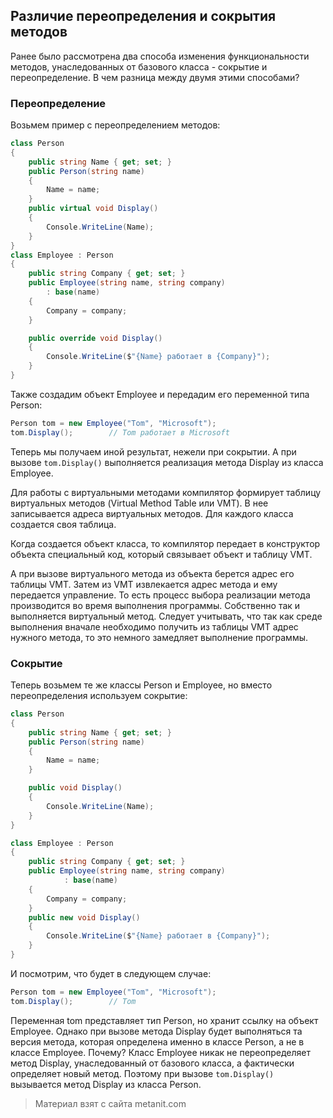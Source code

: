 ## Различие переопределения и сокрытия методов

Ранее было рассмотрена два способа изменения функциональности методов, унаследованных от базового класса - сокрытие и переопределение. В чем разница между двумя этими способами?

### Переопределение

Возьмем пример с переопределением методов:

```cs
class Person
{
    public string Name { get; set; }
    public Person(string name)
    {
        Name = name;
    }
    public virtual void Display()
    {
        Console.WriteLine(Name);
    }
}
class Employee : Person
{
    public string Company { get; set; }
    public Employee(string name, string company)
        : base(name)
    {
        Company = company;
    }

    public override void Display()
    {
        Console.WriteLine($"{Name} работает в {Company}");
    }
}
```

Также создадим объект Employee и передадим его переменной типа Person:

```cs
Person tom = new Employee("Tom", "Microsoft");
tom.Display();        // Tom работает в Microsoft
```

Теперь мы получаем иной результат, нежели при сокрытии. А при вызове `tom.Display()` выполняется реализация метода Display из класса Employee.

Для работы с виртуальными методами компилятор формирует таблицу виртуальных методов (Virtual Method Table или VMT). В нее записывается адреса виртуальных методов. Для каждого класса создается своя таблица.

Когда создается объект класса, то компилятор передает в конструктор объекта специальный код, который связывает объект и таблицу VMT.

А при вызове виртуального метода из объекта берется адрес его таблицы VMT. Затем из VMT извлекается адрес метода и ему передается управление. То есть процесс выбора реализации метода производится во время выполнения программы. Собственно так и выполняется виртуальный метод. Следует учитывать, что так как среде выполнения вначале необходимо получить из таблицы VMT адрес нужного метода, то это немного замедляет выполнение программы.

### Сокрытие

Теперь возьмем те же классы Person и Employee, но вместо переопределения используем сокрытие:

```cs
class Person
{
    public string Name { get; set; }
    public Person(string name)
    {
        Name = name;
    }

    public void Display()
    {
        Console.WriteLine(Name);
    }
}

class Employee : Person
{
    public string Company { get; set; }
    public Employee(string name, string company)
            : base(name)
    {
        Company = company;
    }
    public new void Display()
    {
        Console.WriteLine($"{Name} работает в {Company}");
    }
}
```

И посмотрим, что будет в следующем случае:

```cs
Person tom = new Employee("Tom", "Microsoft");
tom.Display();        // Tom
```

Переменная tom представляет тип Person, но хранит ссылку на объект Employee. Однако при вызове метода Display будет выполняться та версия метода, которая определена именно в классе Person, а не в классе Employee. Почему? Класс Employee никак не переопределяет метод Display, унаследованный от базового класса, а фактически определяет новый метод. Поэтому при вызове `tom.Display()` вызывается метод Display из класса Person.


> Материал взят с сайта metanit.com